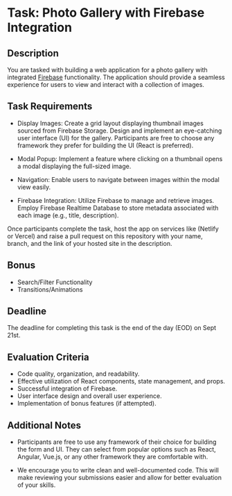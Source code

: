 # Task: Photo Gallery with Firebase Integration

## Description

You are tasked with building a web application for a photo gallery with integrated [Firebase](https://firebase.google.com/docs/firestore) functionality. The application should provide a seamless experience for users to view and interact with a collection of images.


## Task Requirements
- Display Images:
    Create a grid layout displaying thumbnail images sourced from Firebase Storage. Design and implement an eye-catching user interface (UI) for the gallery. Participants are free to choose any framework they prefer for building the UI (React is preferred).

- Modal Popup:
    Implement a feature where clicking on a thumbnail opens a modal displaying the full-sized image.

- Navigation:
    Enable users to navigate between images within the modal view easily.

- Firebase Integration:
    Utilize Firebase to manage and retrieve images. Employ Firebase Realtime Database to store metadata associated with each image (e.g., title, description).

Once participants complete the task, host the app on services like (Netlify or Vercel) and raise a pull request on this repository with your name, branch, and the link of your hosted site in the description.

## Bonus

- Search/Filter Functionality
- Transitions/Animations
  
## Deadline

The deadline for completing this task is the end of the day (EOD) on Sept 21st.

## Evaluation Criteria

- Code quality, organization, and readability.
- Effective utilization of React components, state management, and props.
- Successful integration of Firebase.
- User interface design and overall user experience.
- Implementation of bonus features (if attempted).

## Additional Notes

- Participants are free to use any framework of their choice for building the form and UI. They can select from popular options such as React, Angular, Vue.js, or any other framework they are comfortable with.

- We encourage you to write clean and well-documented code. This will make reviewing your submissions easier and allow for better evaluation of your skills.
